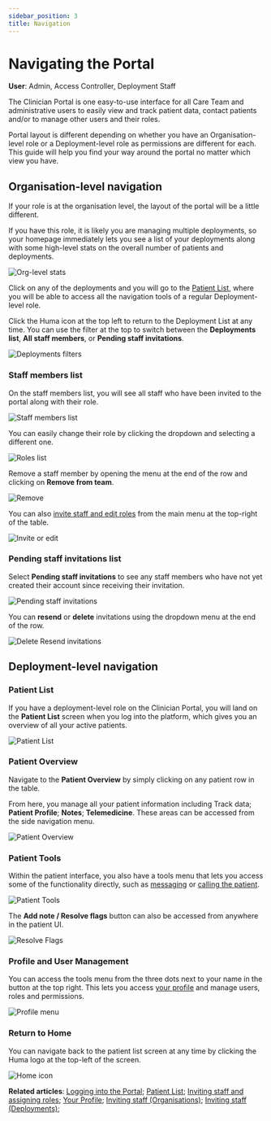```yaml
---
sidebar_position: 3
title: Navigation
---
```

# Navigating the Portal
**User**: Admin, Access Controller, Deployment Staff

The Clinician Portal is one easy-to-use interface for all Care Team and administrative users to easily view and track patient data, contact patients and/or to manage other users and their roles.

Portal layout is different depending on whether you have an Organisation-level role or a Deployment-level role as permissions are different for each. This guide will help you find your way around the portal no matter which view you have.

## Organisation-level navigation
If your role is at the organisation level, the layout of the portal will be a little different.

If you have this role, it is likely you are managing multiple deployments, so your homepage immediately lets you see a list of your deployments along with some high-level stats on the overall number of patients and deployments.

![Org-level stats](./assets/Navigating01.png)

Click on any of the deployments and you will go to the [Patient List](../managing-patients/patient-list.md), where you will be able to access all the navigation tools of a regular Deployment-level role.

Click the Huma icon at the top left to return to the Deployment List at any time. You can use the filter at the top to switch between the **Deployments list**, **All staff members**, or **Pending staff invitations**.

![Deployments filters](./assets/Navigating02.png)

### Staff members list
On the staff members list, you will see all staff who have been invited to the portal along with their role.

![Staff members list](./assets/Navigating03.png)

You can easily change their role by clicking the dropdown and selecting a different one.

![Roles list](./assets/Navigating04.png)

Remove a staff member by opening the menu at the end of the row and clicking on **Remove from team**.

![Remove](./assets/Navigating05.png)

You can also [invite staff and edit roles](../roles-and-permissions/inviting-staff-and-assigning-roles.md) from the main menu at the top-right of the table.

![Invite or edit](./assets/Navigating06.png)

### Pending staff invitations list
Select **Pending staff invitations** to see any staff members who have not yet created their account since receiving their invitation. 

![Pending staff invitations](./assets/Navigating07.png)

You can **resend** or **delete** invitations using the dropdown menu at the end of the row.

![Delete Resend invitations](./assets/Navigating08.png)

## Deployment-level navigation
### Patient List
If you have a deployment-level role on the Clinician Portal, you will land on the **Patient List** screen when you log into the platform, which gives you an overview of all your active patients. 

![Patient List](./assets/Navigating09.png)

### Patient Overview
Navigate to the **Patient Overview** by simply clicking on any patient row in the table.

From here, you manage all your patient information including Track data; **Patient Profile**; **Notes**; **Telemedicine**. These areas can be accessed from the side navigation menu.

![Patient Overview](./assets/Navigating10.png)

### Patient Tools
Within the patient interface, you also have a tools menu that lets you access some of the functionality directly, such as [messaging](../telemedicine/messaging-patients.mdd) or [calling the patient](../telemedicine/calling-patients.md).

![Patient Tools](./assets/Navigating11.png)

The **Add note / Resolve flags** button can also be accessed from anywhere in the patient UI.

![Resolve Flags](./assets/Navigating12.png)

### Profile and User Management
You can access the tools menu from the three dots next to your name in the button at the top right. This lets you access [your profile](./your-profile.md) and manage users, roles and permissions.

![Profile menu](./assets/Navigating13.png)

### Return to Home
You can navigate back to the patient list screen at any time by clicking the Huma logo at the top-left of the screen.

![Home icon](./assets/Navigating14.png)

**Related articles**: [Logging into the Portal](./logging-into-the-portal.md); [Patient List](../managing-patients/patient-list.md); [Inviting staff and assigning roles](../roles-and-permissions/inviting-staff-and-assigning-roles.md); [Your Profile](./your-profile.md); [Inviting staff (Organisations)](../../admin-portal/managing-organisations/inviting-staff-to-an-organisation.md); [Inviting staff (Deployments)](../../admin-portal/managing-deployments/tools-and-navigation/inviting-deployment-admins.md); 
